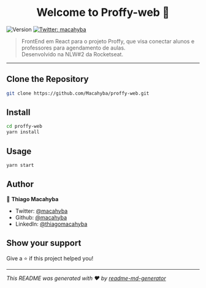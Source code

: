 <h1 align="center">Welcome to Proffy-web 👋</h1>
<p>
  <img alt="Version" src="https://img.shields.io/badge/version-1.0.0-blue.svg?cacheSeconds=2592000" />
  <a href="https://twitter.com/macahyba" target="_blank">
    <img alt="Twitter: macahyba" src="https://img.shields.io/twitter/follow/macahyba.svg?style=social" />
  </a>
</p>

> FrontEnd em React para o projeto Proffy, que visa conectar alunos e professores para agendamento de aulas. <br />
> Desenvolvido na NLW#2 da Rocketseat.

-----------------------------------------------------
## Clone the Repository
```sh
git clone https://github.com/Macahyba/proffy-web.git
```

## Install

```sh
cd proffy-web
yarn install
```

## Usage

```sh
yarn start
```

## Author

👤 **Thiago Macahyba**

* Twitter: [@macahyba](https://twitter.com/macahyba)
* Github: [@macahyba](https://github.com/macahyba)
* LinkedIn: [@thiagomacahyba](https://linkedin.com/in/thiagomacahyba)

## Show your support

Give a ⭐️ if this project helped you!

***
_This README was generated with ❤️ by [readme-md-generator](https://github.com/kefranabg/readme-md-generator)_